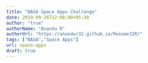 ```yaml
---
title: "NASA Space Apps Challenge"
date: 2019-09-26T12:08:00+05:30
author: "true"
authorName: "Anandu R"
authorUrl: "https://anandur32.github.io/Resume32R/"
tags: ["NASA","Space Apps"]
url: space-apps
draft: true
---
```


